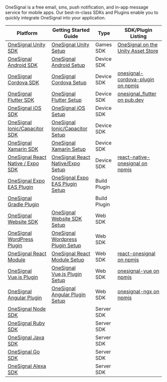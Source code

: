 OneSignal is a free email, sms, push notification, and in-app message service for mobile apps.  Our best-in-class SDKs and Plugins enable you to quickly integrate OneSignal into your application.


| Platform                                                                                 | Getting Started Guide                                                                                     | Type         | SDK/Plugin Listing                                                                                                           |
| ---------------------------------------------------------------------------------------- | --------------------------------------------------------------------------------------------------------- | ------------ | ---------------------------------------------------------------------------------------------------------------------------- |
| [OneSignal Unity SDK](https://github.com/OneSignal/OneSignal-Unity-SDK)                  | [OneSignal Unity Setup](https://documentation.onesignal.com/docs/unity-sdk-setup)                         | Games SDK    | [OneSignal on the Unity Asset Store](https://assetstore.unity.com/packages/add-ons/services/billing/onesignal-sdk-193316)    |
| [OneSignal Android SDK](https://github.com/OneSignal/OneSignal-Android-SDK)              | [OneSignal Android Setup](https://documentation.onesignal.com/docs/android-sdk-setup)                     | Device SDK   |                                                                                                                              |
| [OneSignal Cordova SDK](https://github.com/OneSignal/OneSignal-Cordova-SDK)              | [OneSignal Cordova Setup](https://documentation.onesignal.com/docs/cordova-sdk-setup)                     | Device SDK   | [onesignal-cordova-plugin on npmjs](https://www.npmjs.com/package/onesignal-cordova-plugin)                                  |
| [OneSignal Flutter SDK](https://github.com/OneSignal/OneSignal-Flutter-SDK)              | [OneSignal Flutter Setup](https://documentation.onesignal.com/docs/flutter-sdk-setup)                     | Device SDK   | [onesignal\_flutter on pub.dev](https://pub.dev/packages/onesignal_flutter)                                                  |
| [OneSignal iOS SDK](https://github.com/OneSignal/OneSignal-iOS-SDK)                      | [OneSignal iOS Setup](https://documentation.onesignal.com/docs/ios-sdk-setup)                             | Device SDK   |                                                                                                                              |
| [OneSignal Ionic/Capacitor SDK](https://github.com/OneSignal/OneSignal-Cordova-SDK)      | [OneSignal Ionic/Capacitor Setup](https://documentation.onesignal.com/docs/ionic-sdk-setup)               | Device SDK   |                                                                                                                              |
| [OneSignal Xamarin SDK](https://github.com/OneSignal/OneSignal-Xamarin-SDK)              | [OneSignal Xamarin Setup](https://documentation.onesignal.com/docs/xamarin-sdk-setup)                     | Device SDK   |                                                                                                                              |
| [OneSignal React Native / Expo SDK](https://github.com/OneSignal/react-native-onesignal) | [OneSignal React Native/Expo Setup](https://documentation.onesignal.com/docs/react-native-sdk-setup)      | Device SDK   | [react-native-onesignal on npmjs](https://www.npmjs.com/package/react-native-onesignal)                                      |
| [OneSignal Expo EAS Plugin](https://github.com/OneSignal/onesignal-expo-plugin)          | [OneSignal Expo EAS Plugin Setup](https://documentation.onesignal.com/docs/react-native-expo-sdk-setup)   | Build Plugin |                                                                                                                              |
| [OneSignal Gradle Plugin](https://github.com/OneSignal/OneSignal-Gradle-Plugin)          |                                                                                                           | Build Plugin |                                                                                                                              |
| [OneSignal Website SDK](https://github.com/OneSignal/OneSignal-Website-SDK)              | [OneSignal Website SDK Setup](https://documentation.onesignal.com/docs/web-push-quickstart)               | Web SDK      |                                                                                                                              |
| [OneSignal WordPress Plugin](https://github.com/OneSignal/OneSignal-WordPress-Plugin)    | [OneSignal Wordpress Plugin Setup](https://documentation.onesignal.com/docs/wordpress)                    | Web SDK      |                                                                                                                              |
| [OneSignal React Module](https://github.com/OneSignal/react-onesignal)                   | [OneSignal React Module Setup](https://documentation.onesignal.com/docs/react-js-setup)                   | Web SDK      | [react-onesignal on npmjs](https://www.npmjs.com/package/react-onesignal)                                                    |
| [OneSignal Vue.js Plugin](https://github.com/OneSignal/onesignal-vue)                    | [OneSignal Vue.js Plugin Setup](https://documentation.onesignal.com/docs/vue-js-setup)                    | Web SDK      | [onesignal-vue on npmjs](https://www.npmjs.com/package/onesignal-vue)                                                        |
| [OneSignal Angular Plugin](https://github.com/OneSignal/onesignal-ngx)                   | [OneSignal Angular Plugin Setup](https://documentation.onesignal.com/docs/angular-setup)                  | Web SDK      | [onesignal-ngx on npmjs](https://www.npmjs.com/package/onesignal-ngx)                                                        |
| [OneSignal Node SDK](https://github.com/OneSignal/node-onesignal)                        |                                                                                                           | Server SDK   |                                                                                                                              |
| [OneSignal Ruby SDK](https://github.com/OneSignal/onesignal-ruby-client)                 |                                                                                                           | Server SDK   |                                                                                                                              |
| [OneSignal Java SDK](https://github.com/OneSignal/onesignal-java-client)                 |                                                                                                           | Server SDK   |                                                                                                                              |
| [OneSignal Go SDK](https://github.com/OneSignal/onesignal-go-client)                     |                                                                                                           | Server SDK   |                                                                                                                              |
| [OneSignal Alexa SDK](https://github.com/OneSignal/OneSignal-Alexa-Nodejs-SDK)           |                                                                                                           | Server SDK   |                                                                                                                              |

